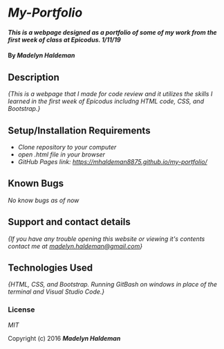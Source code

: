 # _My-Portfolio_

#### _This is a webpage designed as a portfolio of some of my work from the first week of class at Epicodus. 1/11/19_

#### By _**Madelyn Haldeman**_

## Description

_{This is a webpage that I made for code review and it utilizes the skills I learned in the first week of Epicodus includng HTML code, CSS, and Bootstrap.}_

## Setup/Installation Requirements

* _Clone repository to your computer_
* _open .html file in your browser_
* _GitHub Pages link: https://mhaldeman8875.github.io/my-portfolio/_


## Known Bugs

_No know bugs as of now_

## Support and contact details

_{If you have any trouble opening this website or viewing it's contents contact me at madelyn.haldeman@gmail.com}_

## Technologies Used

_{HTML, CSS, and Bootstrap. Running GitBash on windows in place of the terminal and Visual Studio Code.}_

### License

*MIT*

Copyright (c) 2016 **_Madelyn Haldeman_**
